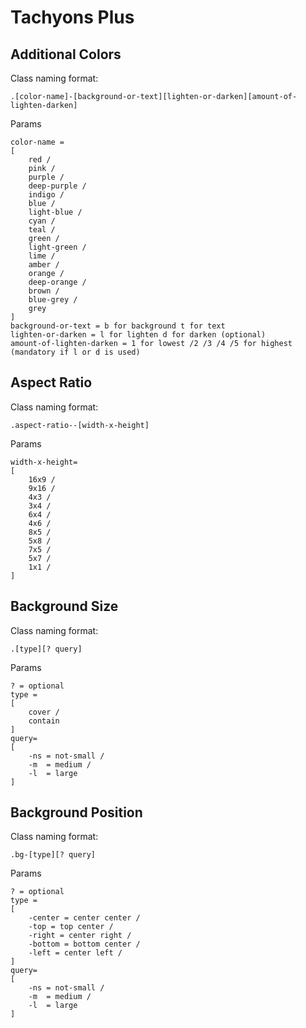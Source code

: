 # Tachyons Plus

## Additional Colors

Class naming format:
```
.[color-name]-[background-or-text][lighten-or-darken][amount-of-lighten-darken]
```

Params
```
color-name = 
[
	red /
	pink /
	purple /
	deep-purple /
	indigo /
	blue /
	light-blue /
	cyan /
	teal /
	green /
	light-green /
	lime /
	amber /
	orange /
	deep-orange /
	brown /
	blue-grey /
	grey 
]
background-or-text = b for background t for text
lighten-or-darken = l for lighten d for darken (optional)
amount-of-lighten-darken = 1 for lowest /2 /3 /4 /5 for highest (mandatory if l or d is used)
```

## Aspect Ratio

Class naming format:
```
.aspect-ratio--[width-x-height]
```

Params
```
width-x-height= 
[
	16x9 /
	9x16 /
	4x3 /
	3x4 /
	6x4 /
	4x6 /
	8x5 /
	5x8 /
	7x5 /
	5x7 /
	1x1 /
]
```

## Background Size

Class naming format:
```
.[type][? query]
```

Params
```
? = optional
type = 
[ 
	cover /
	contain 
]
query= 
[
	-ns = not-small /
	-m  = medium /
	-l  = large
]
```

## Background Position

Class naming format:
```
.bg-[type][? query]
```

Params
```
? = optional
type = 
[ 
	-center = center center /
	-top = top center /
	-right = center right /
	-bottom = bottom center /
	-left = center left /
]
query= 
[
	-ns = not-small /
	-m  = medium /
	-l  = large
]
```



